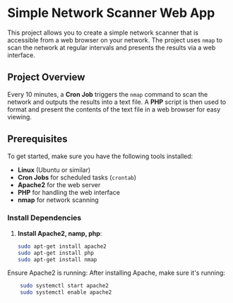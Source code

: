 # Simple Network Scanner Web App

This project allows you to create a simple network scanner that is accessible from a web browser on your network. The project uses `nmap` to scan the network at regular intervals and presents the results via a web interface.

## Project Overview

Every 10 minutes, a **Cron Job** triggers the `nmap` command to scan the network and outputs the results into a text file. A **PHP** script is then used to format and present the contents of the text file in a web browser for easy viewing.

## Prerequisites

To get started, make sure you have the following tools installed:

- **Linux** (Ubuntu or similar)
- **Cron Jobs** for scheduled tasks (`crontab`)
- **Apache2** for the web server
- **PHP** for handling the web interface
- **nmap** for network scanning

### Install Dependencies

1. **Install Apache2, namp, php**:
   ```bash
   sudo apt-get install apache2
   sudo apt-get install php
   sudo apt-get install nmap
   
 Ensure Apache2 is running: After installing Apache, make sure it's running:

``` bash
    sudo systemctl start apache2
    sudo systemctl enable apache2
